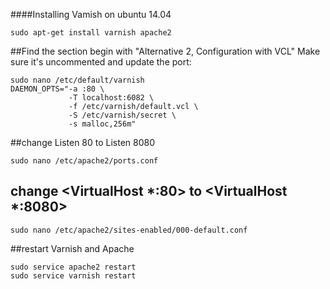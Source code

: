 ####Installing Vamish on ubuntu 14.04
```
sudo apt-get install varnish apache2
```
##Find the section begin with "Alternative 2, Configuration with VCL" Make sure it's uncommented and update the port:
```
sudo nano /etc/default/varnish
DAEMON_OPTS="-a :80 \
             -T localhost:6082 \
             -f /etc/varnish/default.vcl \
             -S /etc/varnish/secret \
             -s malloc,256m"
```
##change Listen 80 to Listen 8080
```
sudo nano /etc/apache2/ports.conf
```
## change <VirtualHost *:80> to <VirtualHost *:8080>
```
sudo nano /etc/apache2/sites-enabled/000-default.conf
```
##restart Varnish and Apache 
```
sudo service apache2 restart
sudo service varnish restart
```
